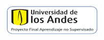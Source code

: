 <div align="right">
  <img src="pics/pro-UA.png" alt="Logo de Uniandes" width="300" height="100">
</div>
